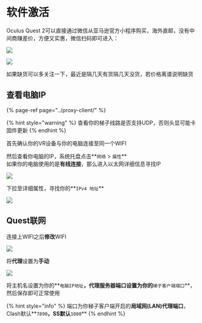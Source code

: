 # 软件激活

Oculus Quest 2可以直接通过微信从亚马逊官方小程序购买，海外直邮，没有中间商赚差价，方便又实惠，微信扫码即可进入：

![](https://cdn.jsdelivr.net/gh/EYW-015/Oculus-guide-China/quest/amz64.png)

![](https://cdn.jsdelivr.net/gh/EYW-015/Oculus-guide-China/quest/amz256.png)

如果缺货可以多关注一下，最近是隔几天有货隔几天没货，若价格离谱说明缺货

## 查看电脑IP

{% page-ref page="../proxy-client/" %}

{% hint style="warning" %}
查看你的梯子线路是否支持UDP，否则头显可能卡固件更新
{% endhint %}

首先确认你的VR设备与你的电脑连接至同一个WIFI

然后查看你电脑的IP，系统托盘点击**`网络` &gt; `属性`**  
如果你的电脑使用的是**有线连接**，那么进入以太网详细信息寻找IP

![](https://cdn.jsdelivr.net/gh/EYW-015/Oculus-guide-China/wifi/wifi1.png)

下拉至详细属性，寻找你的**`IPv4 地址`**

![](https://cdn.jsdelivr.net/gh/EYW-015/Oculus-guide-China/wifi/wifi2.png)

## Quest联网

连接上WIFI之后**修改**WIFI

![](https://cdn.jsdelivr.net/gh/EYW-015/Oculus-guide-China/quest/Qwifi1.jpg)

将**代理**设置为**手动**

![](https://cdn.jsdelivr.net/gh/EYW-015/Oculus-guide-China/quest/Qwifi2.jpg)

将主机名设置为你的**`电脑IP地址`**，代理服务器端口设置为你的**`梯子客户端端口`**，然后保存即可正常使用

{% hint style="info" %}
端口为你梯子客户端开启的**局域网\(LAN\)代理端口**，Clash默认**`7890`**，SS默认**`1080`**
{% endhint %}

